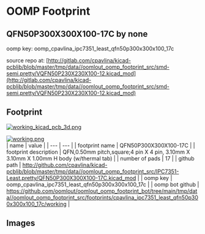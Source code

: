 # OOMP Footprint  
## QFN50P300X300X100-17C  by none  
  
oomp key: oomp_cpavlina_ipc7351_least_qfn50p300x300x100_17c  
  
source repo at: [http://gitlab.com/cpavlina/kicad-pcblib/blob/master/tmp/data//oomlout_oomp_footprint_src/smd-semi.pretty/VQFN50P230X230X100-12.kicad_mod](http://gitlab.com/cpavlina/kicad-pcblib/blob/master/tmp/data//oomlout_oomp_footprint_src/smd-semi.pretty/VQFN50P230X230X100-12.kicad_mod)  
## Footprint  
  
[![working_kicad_pcb_3d.png](working_kicad_pcb_3d_600.png)](working_kicad_pcb_3d.png)  
  
[![working.png](working_600.png)](working.png)  
| name | value | 
| --- | --- | 
| footprint name | QFN50P300X300X100-17C | 
| footprint description | QFN,0.50mm pitch,square;4 pin X 4 pin, 3.10mm X 3.10mm X 1.00mm H body (w/thermal tab) | 
| number of pads | 17 | 
| github path | http://github.com/cpavlina/kicad-pcblib/blob/master/tmp/data//oomlout_oomp_footprint_src/IPC7351-Least.pretty/QFN50P300X300X100-17C.kicad_mod | 
| oomp key | oomp_cpavlina_ipc7351_least_qfn50p300x300x100_17c | 
| oomp bot github | https://github.com/oomlout/oomlout_oomp_footprint_bot/tree/main/tmp/data//oomlout_oomp_footprint_src/footprints/cpavlina_ipc7351_least_qfn50p300x300x100_17c/working | 
## Images  
